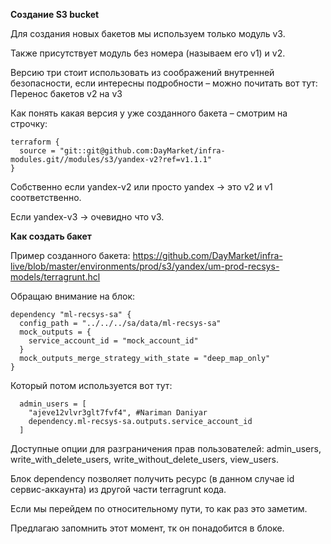 **Создание S3 bucket**

Для создания новых бакетов мы используем только модуль v3. 

Также присутствует модуль без номера (называем его v1) и v2.

Версию три стоит использовать из соображений внутренней безопасности, если интересны подробности – можно почитать вот тут: Перенос бакетов v2 на v3

Как понять какая версия у уже созданного бакета – смотрим на строчку:


```hcl
terraform {
  source = "git::git@github.com:DayMarket/infra-modules.git//modules/s3/yandex-v2?ref=v1.1.1"
}
```
Собственно если yandex-v2 или просто yandex → это v2 и v1 соответственно.

Если yandex-v3 → очевидно что v3.


**Как создать бакет**


Пример созданного бакета: https://github.com/DayMarket/infra-live/blob/master/environments/prod/s3/yandex/um-prod-recsys-models/terragrunt.hcl 

Обращаю внимание на блок:


```hcl
dependency "ml-recsys-sa" {
  config_path = "../../../sa/data/ml-recsys-sa"
  mock_outputs = {
    service_account_id = "mock_account_id"
  }
  mock_outputs_merge_strategy_with_state = "deep_map_only"
}
```

Который потом используется вот тут:


```hcl
  admin_users = [
    "ajeve12vlvr3glt7fvf4", #Nariman Daniyar
    dependency.ml-recsys-sa.outputs.service_account_id
  ]
  ```
  
Доступные опции для разграничения прав пользователей: admin_users, write_with_delete_users, write_without_delete_users, view_users.

Блок dependency позволяет получить ресурс (в данном случае id сервис-аккаунта) из другой части terragrunt кода.

Если мы перейдем по относительному пути, то как раз это заметим.

Предлагаю запомнить этот момент, тк он понадобится в блоке.
